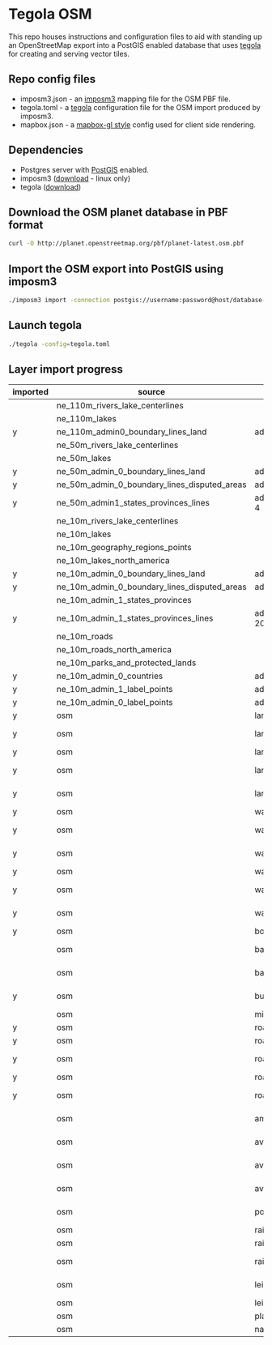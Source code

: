 # Tegola OSM

This repo houses instructions and configuration files to aid with standing up an OpenStreetMap export into a PostGIS enabled database that uses [tegola](https://github.com/terranodo/tegola) for creating and serving vector tiles.

## Repo config files

- imposm3.json - an [imposm3](https://github.com/omniscale/imposm3) mapping file for the OSM PBF file.
- tegola.toml - a [tegola](https://github.com/terranodo/tegola) configuration file for the OSM import produced by imposm3.
- mapbox.json - a [mapbox-gl style](https://www.mapbox.com/mapbox-gl-js/style-spec/) config used for client side rendering.

## Dependencies

- Postgres server with [PostGIS](http://www.postgis.net) enabled.
- imposm3 ([download](https://imposm.org/static/rel/) - linux only)
- tegola ([download](https://github.com/terranodo/tegola/releases))

## Download the OSM planet database in PBF format

```bash
curl -O http://planet.openstreetmap.org/pbf/planet-latest.osm.pbf
```

## Import the OSM export into PostGIS using imposm3

```bash
./imposm3 import -connection postgis://username:password@host/database-name -mapping imposm3.json -read /path/to/osm/planet-latest.osm.pbf -write
```

## Launch tegola 

```bash
./tegola -config=tegola.toml
```

## Layer import progress
| imported  | source                                       | table/layer                   | zoom  |
|---|----------------------------------------------|-------------------------------|-------|
|   | ne_110m_rivers_lake_centerlines              |                               		| 0-2   |
|   | ne_110m_lakes                                |                               		| 0-2   |
| y | ne_110m_admin0_boundary_lines_land           | admin_boundaries_0-2          		| 0-2   |
|   | ne_50m_rivers_lake_centerlines               |                               		| 3-4   |
|   | ne_50m_lakes                                 |                               		| 3-4   |
| y | ne_50m_admin_0_boundary_lines_land           | admin_boundaries_3-4          		| 3-4   |
| y | ne_50m_admin_0_boundary_lines_disputed_areas | admin_boundaries_disputed_3-4 		| 3-4   |
| y | ne_50m_admin1_states_provinces_lines         | admin_states_provinces_lines_3-4   | 3-4   |
|   | ne_10m_rivers_lake_centerlines               |                               		| 5-6   |
|   | ne_10m_lakes                                 |                               		| 5-6   |
|   | ne_10m_geography_regions_points              |                               		| 5-6   |
|   | ne_10m_lakes_north_america                   |                               		| 5-6   |
| y | ne_10m_admin_0_boundary_lines_land           | admin_boundaries_5-6          		| 5-6   |
| y | ne_10m_admin_0_boundary_lines_disputed_areas | admin_boundaries_disputed_5-6 		| 5-6   |
|   | ne_10m_admin_1_states_provinces              |                               | 5-6   |
| y | ne_10m_admin_1_states_provinces_lines        | admin_states_provinces_lines_5-20  | 5-20   |
|   | ne_10m_roads                                 |                               | 5-6   |
|   | ne_10m_roads_north_america                   |                               | 5-6   |
|   | ne_10m_parks_and_protected_lands             |                               | 5-6   |
| y | ne_10m_admin_0_countries                     | admin_countries_3-7           | 3-7   |
| y | ne_10m_admin_1_label_points                  | admin_label_points_5-20       | 5-20   |
| y | ne_10m_admin_0_label_points                  | admin_0_label_points_3-20       | 3-20   |
| y | osm                                          | land_0-9                      | 0-9   |
| y | osm                                          | land_10-20                    | 10-20 |
| y | osm                                          | landusages_gen0           | 4-9   |
| y | osm                                          | landusages_gen1           | 10-12 |
| y | osm                                          | landusages                | 13-20 |
| y | osm                                          | waterways_gen0            | 8-12  |
| y | osm                                          | waterways_gen1            | 13-14 |
| y | osm                                          | waterways                 | 15-20 |
| y | osm                                          | waterareas_gen0           | 4-9   |
| y | osm                                          | waterareas_gen1           | 10-12 |
| y | osm                                          | waterareas                | 13-20 |
| y | osm                                          | boundaries_polygon            | 5-20  |
|   | osm                                          | barriers_lines                | 16-20 |
|   | osm                                          | barriers_points               | 17-20 |
| y | osm                                          | buildings_polygons            | 14-20 |
|   | osm                                          | military_polygons             | 4-20  |
| y | osm                                          | roads_gen0                | 5-8   |
| y | osm                                          | roads_gen1                | 9-10  |
| y | osm                                          | roads_11-12               | 11-12 |
| y | osm                                          | roads_13                  | 13    |
| y | osm                                          | roads_14-20               | 14-20 |
|   | osm                                          | amenities                     | 14-20 |
|   | osm                                          | aviation_points               | 10-20 |
|   | osm                                          | aviation_lines                | 14-20 |
|   | osm                                          | aviation_polygons             | 14-20 |
|   | osm                                          | power_lines                   | 16-20 |
|   | osm                                          | railway_lines_gen0            | 5-8   |
|   | osm                                          | railway_lines_gen1            | 9-10  |
|   | osm                                          | railway_lines                 | 11-20 |
|   | osm                                          | leisure_points                | 14-20 |
|   | osm                                          | leisure_polygons              | 7-20  |
|   | osm                                          | place_points                  | 3-20  |
|   | osm                                          | natural_polygons              | 4-20  |
